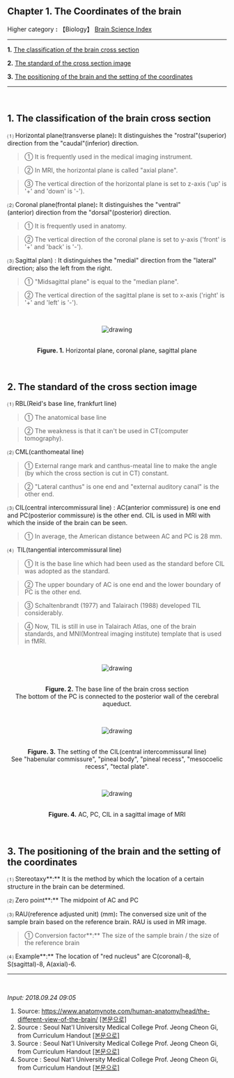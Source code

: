 ## Chapter 1. The Coordinates of the brain

Higher category **:** 【Biology】 [Brain Science Index](https://jb243.github.io/pages/577)

---

**1.** [The classification of the brain cross section](#1-the-classification-of-the-brain-cross-section)

**2.** [The standard of the cross section image](#2-the-standard-of-the-cross-section-image)

**3.** [The positioning of the brain and the setting of the coordinates](#3-the-positioning-of-the-brain-and-the-setting-of-the-coordinates)

---

<br>

## **1\. The classification of the brain cross section**

⑴ Horizontal plane(transverse plane)**:** It distinguishes the "rostral"(superior) direction from the "caudal"(inferior) direction.

> ① It is frequently used in the medical imaging instrument.

> ② In MRI, the horizontal plane is called "axial plane".

> ③ The vertical direction of the horizontal plane is set to z-axis ('up' is '+' and 'down' is '-').

⑵ Coronal plane(frontal plane)**:** It distinguishes the "ventral"(anterior) direction from the "dorsal"(posterior) direction. 

> ① It is frequently used in anatomy.

> ② The vertical direction of the coronal plane is set to y-axis ('front' is '+' and 'back' is '-').

⑶ Sagittal plan) : It distinguishes the "medial" direction from the "lateral" direction; also the left from the right. 

> ① "Midsagittal plane" is equal to the "median plane".

> ② The vertical direction of the sagittal plane is set to x-axis ('right' is '+' and 'left' is '-').

<br><center><img src="https://img1.daumcdn.net/thumb/R1280x0/?scode=mtistory2&fname=https://blog.kakaocdn.net/dn/r1Te1/btrz3laJIGA/X6JHzlodqioVDJyKq52xzk/img.jpg" alt="drawing" /></center><br>

<center><b>Figure. 1.</b> Horizontal plane, coronal plane, sagittal plane</center>

<br>

<br>

## **2\. The standard of the cross section image**

⑴ RBL(Reid's base line, frankfurt line) 

> ① The anatomical base line 

> ② The weakness is that it can't be used in CT(computer tomography).

⑵ CML(canthomeatal line) 

> ① External range mark and canthus-meatal line to make the angle (by which the cross section is cut in CT) constant. 

> ② "Lateral canthus" is one end and "external auditory canal" is the other end. 

⑶ CIL(central intercommissural line) : AC(anterior commissure) is one end and PC(posterior commissure) is the other end. CIL is used in MRI with which the inside of the brain can be seen. 

> ① In average, the American distance between AC and PC is 28 mm. 

⑷  TIL(tangential intercommissural line) 

> ① It is the base line which had been used as the standard before CIL was adopted as the standard.  

> ② The upper boundary of AC is one end and the lower boundary of PC is the other end. 

> ③ Schaltenbrandt (1977) and Talairach (1988) developed TIL considerably. 

> ④ Now, TIL is still in use in Talairach Atlas, one of the brain standards, and MNI(Montreal imaging institute) template that is used in fMRI.

<br><center><img src="https://img1.daumcdn.net/thumb/R1280x0/?scode=mtistory2&fname=https://blog.kakaocdn.net/dn/bul7ub/btrz2rbaXN3/K0fMh4OznIkZdTGRrJLiQK/img.jpg" alt="drawing" /></center><br>

<center><b>Figure. 2.</b> The base line of the brain cross section</center>

<center>The bottom of the PC is connected to the posterior wall of the cerebral aqueduct.</center>

<br><center><img src="https://img1.daumcdn.net/thumb/R1280x0/?scode=mtistory2&fname=https://blog.kakaocdn.net/dn/bbgJPV/btrz0Db9huG/pfcSbLy09YWULKNhlK4dz0/img.jpg" alt="drawing" /></center><br>

<center><b>Figure. 3.</b> The setting of the CIL(central intercommissural line)</center>

<center>See "habenular commissure", "pineal body", "pineal recess", "mesocoelic recess", "tectal plate".</center>

<br><center><img src="https://img1.daumcdn.net/thumb/R1280x0/?scode=mtistory2&fname=https://blog.kakaocdn.net/dn/UVPfy/btrz2rI00y6/MNjv5HYqcR2FofBdtTa830/img.jpg" alt="drawing" /></center><br>

<center><b>Figure. 4.</b> AC, PC, CIL in a sagittal image of MRI</center>

<br>

<Br>

## **3\. The positioning of the brain and the setting of the coordinates**

⑴ Stereotaxy**:** It is the method by which the location of a certain structure in the brain can be determined.

⑵ Zero point**:** The midpoint of AC and PC 

⑶ RAU(reference adjusted unit) (mm)**:** The conversed size unit of the sample brain based on the reference brain. RAU is used in MR image. 

> ① Conversion factor**:** The size of the sample brain / the size of the reference brain  

⑷ Example**:** The location of "red nucleus" are C(coronal)-8, S(sagittal)-8, A(axial)-6.

---

<br>

*Input: 2018.09.24 09:05*

1.  Source: https://www.anatomynote.com/human-anatomy/head/the-different-view-of-the-brain/ [\[본문으로\]](#footnote_link_17_1)
2.  Source : Seoul Nat'l University Medical College Prof. Jeong Cheon Gi, from Curriculum Handout [\[본문으로\]](#footnote_link_17_2)
3.  Source : Seoul Nat'l University Medical College Prof. Jeong Cheon Gi, from Curriculum Handout [\[본문으로\]](#footnote_link_17_3)
4.  Source : Seoul Nat'l University Medical College Prof. Jeong Cheon Gi, from Curriculum Handout [\[본문으로\]](#footnote_link_17_4)
